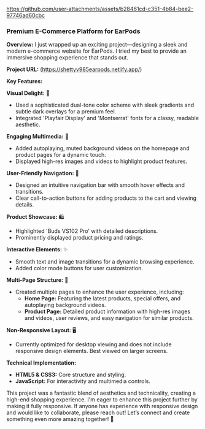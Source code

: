 
https://github.com/user-attachments/assets/b28461cd-c351-4b84-bee2-97746ad60cbc


### Premium E-Commerce Platform for EarPods

**Overview:**
I just wrapped up an exciting project—designing a sleek and modern e-commerce website for EarPods. I tried my best to provide an immersive shopping experience that stands out.

**Project URL:**
(https://shettyv985earpods.netlify.app/)

**Key Features:**

**Visual Delight:** 🎨
- Used a sophisticated dual-tone color scheme with sleek gradients and subtle dark overlays for a premium feel.
- Integrated 'Playfair Display' and 'Montserrat' fonts for a classy, readable aesthetic.

**Engaging Multimedia:** 🎥
- Added autoplaying, muted background videos on the homepage and product pages for a dynamic touch.
- Displayed high-res images and videos to highlight product features.

**User-Friendly Navigation:** 🧭
- Designed an intuitive navigation bar with smooth hover effects and transitions.
- Clear call-to-action buttons for adding products to the cart and viewing details.

**Product Showcase:** 🛍️
- Highlighted 'Buds VS102 Pro' with detailed descriptions.
- Prominently displayed product pricing and ratings.

**Interactive Elements:** ✨
- Smooth text and image transitions for a dynamic browsing experience.
- Added color mode buttons for user customization.

**Multi-Page Structure:** 📄
- Created multiple pages to enhance the user experience, including:
  - **Home Page:** Featuring the latest products, special offers, and autoplaying background videos.
  - **Product Page:** Detailed product information with high-res images and videos, user reviews, and easy navigation for similar products.
 
**Non-Responsive Layout:** 🖥️
- Currently optimized for desktop viewing and does not include responsive design elements. Best viewed on larger screens.

**Technical Implementation:**
- **HTML5 & CSS3:** Core structure and styling.
- **JavaScript:** For interactivity and multimedia controls.



This project was a fantastic blend of aesthetics and technicality, creating a high-end shopping experience.
I'm eager to enhance this project further by making it fully responsive. If anyone has experience with responsive design and would like to collaborate, please reach out! Let’s connect and create something even more amazing together! 🌟

